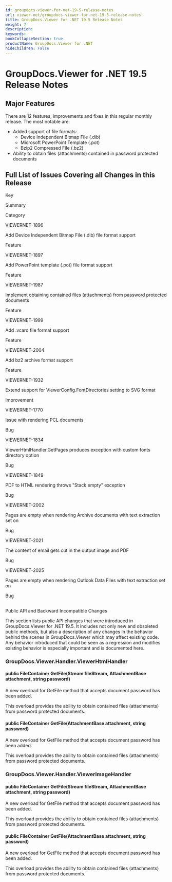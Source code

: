 ```yaml
---
id: groupdocs-viewer-for-net-19-5-release-notes
url: viewer-net/groupdocs-viewer-for-net-19-5-release-notes
title: GroupDocs.Viewer for .NET 19.5 Release Notes
weight: 7
description: 
keywords: 
bookCollapseSection: true
productName: GroupDocs.Viewer for .NET
hideChildren: False
---
```


# GroupDocs.Viewer for .NET 19.5 Release Notes

## Major Features

There are 12 features, improvements and fixes in this regular monthly release. The most notable are:

*   Added support of file formats:
    *   Device Independent Bitmap File (.dib)
    *   Microsoft PowerPoint Template (.pot) 
    *   Bzip2 Compressed File (.bz2)
*   Ability to obtain files (attachments) contained in password protected documents

## Full List of Issues Covering all Changes in this Release

Key

Summary

Category

VIEWERNET-1896

Add Device Independent Bitmap File (.dib) file format support

Feature

VIEWERNET-1897

Add PowerPoint template (.pot) file format support

Feature

VIEWERNET-1987

Implement obtaining contained files (attachments) from password protected documents

Feature

VIEWERNET-1999

Add .vcard file format support

Feature

VIEWERNET-2004

Add bz2 archive format support

Feature

VIEWERNET-1932

Extend support for ViewerConfig.FontDirectories setting to SVG format

Improvement

VIEWERNET-1770

Issue with rendering PCL documents

Bug

VIEWERNET-1834

ViewerHtmlHandler.GetPages produces exception with custom fonts directory option

Bug

VIEWERNET-1849

PDF to HTML rendering throws "Stack empty" exception

Bug

VIEWERNET-2002

Pages are empty when rendering Archive documents with text extraction set on

Bug

VIEWERNET-2021

The content of email gets cut in the output image and PDF

Bug

VIEWERNET-2025

Pages are empty when rendering Outlook Data Files with text extraction set on

Bug

##   
Public API and Backward Incompatible Changes

This section lists public API changes that were introduced in GroupDocs.Viewer for .NET 19.5. It includes not only new and obsoleted public methods, but also a description of any changes in the behavior behind the scenes in GroupDocs.Viewer which may affect existing code. Any behavior introduced that could be seen as a regression and modifies existing behavior is especially important and is documented here.

### GroupDocs.Viewer.Handler.ViewerHtmlHandler

#### public FileContainer GetFile(Stream fileStream, AttachmentBase attachment, string password)

A new overload for GetFile method that accepts document password has been added.

This overload provides the ability to obtain contained files (attachments) from password protected documents.

#### public FileContainer GetFile(AttachmentBase attachment, string password)

A new overload for GetFile method that accepts document password has been added.

This overload provides the ability to obtain contained files (attachments) from password protected documents.

### GroupDocs.Viewer.Handler.ViewerImageHandler

#### public FileContainer GetFile(Stream fileStream, AttachmentBase attachment, string password)

A new overload for GetFile method that accepts document password has been added.

This overload provides the ability to obtain contained files (attachments) from password protected documents.

#### public FileContainer GetFile(AttachmentBase attachment, string password)

A new overload for GetFile method that accepts document password has been added.

This overload provides the ability to obtain contained files (attachments) from password protected documents.
